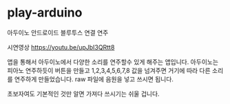 # play-arduino
아두이노 안드로이드 블루투스 연결 연주


시연영상
https://youtu.be/upJbI3QRtt8


앱을 통해서 아두이노에서 다양한 소리를 연주할수 있게 해주는 앱입니다.  아두이노는 피아노 연주하듯이 
버튼을 만들고 1,2,3,4,5,6,7,8 값을 넘겨주면 거기에 따라 다른 소리를 연주하게 만들었습니다.
raw 파일에 음원을 넣고 쓰시면 됩니다. 

초보자여도 기본적인 것만 알면 가져다 쓰시기는 쉬울 겁니다.
